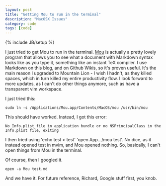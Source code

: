 ```yaml
---
layout: post
title: "Getting Mou to run in the terminal"
description: "MacOSX Issues"
category: code
tags: [code]
---
```

{% include JB/setup %}

I just tried to get Mou to run in the terminal. [Mou](http://mouapp.com/) is actually a pretty
lovely program that allows you to see what a document with Markdown
syntax looks like as you type it, something like an instant TeX
compiler. I use Markdown on this blog, and on Github Wikis, so it's
proven useful. It's the main reason I upgraded to Mountain Lion - I wish
I hadn't, as they killed spaces, which in turn killed my entire
productivity flow. I look forward to more updates, as I can't do other
things anymore, such as have a transparent vim workspace.

I just tried this:

    sudo ln -s /Applications/Mou.app/Contents/MacOS/mou /usr/bin/mou

This should have worked. Instead, I got this error:

    No Info.plist file in application bundle or no NSPrincipalClass in the Info.plist file, exiting

I then tried using 'echo test > test' 'open App.../mou test'. No dice,
as it instead opened test in mvim, and Mou opened nothing. So,
basically, I can't open things from Mou in the terminal.

Of course, then I googled it. 

    open -a Mou test.md

And we have it. For future reference, Richard, Google stuff first, you
knob. 
